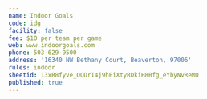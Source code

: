 ```yaml
---
name: Indoor Goals
code: idg
facility: false
fee: $10 per team per game
web: www.indoorgoals.com
phone: 503-629-9500
address: '16340 NW Bethany Court, Beaverton, 97006'
rules: indoor
sheetid: 13xR8fyve_OQDrI4j9hEiXtyRDkiH8Bfg_eYbyNvReMU
published: true
---
```

